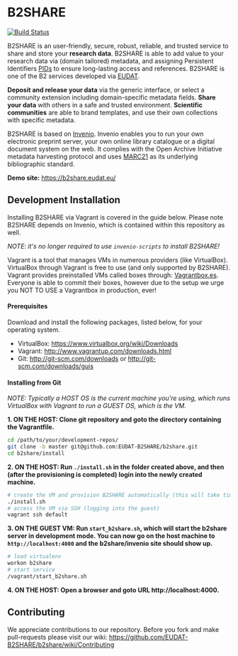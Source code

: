 B2SHARE
=======

[![Build Status](https://travis-ci.org/EUDAT-B2SHARE/b2share.svg?branch=master)](https://travis-ci.org/EUDAT-B2SHARE/b2share)

B2SHARE is an user-friendly, secure, robust, reliable, and trusted service to share and store your **research data**. B2SHARE is able to add value to your research data via (domain tailored) metadata, and assigning Persistent Identifiers [PIDs](http://www.pidconsortium.eu/) to ensure long-lasting access and references. B2SHARE is one of the B2 services developed via [EUDAT](http://www.eudat.eu/).

**Deposit and release your data** via the generic interface, or select a community extension including domain-specific metadata fields. **Share your data** with others in a safe and trusted environment. **Scientific communities** are able to brand templates, and use their own collections with specific metadata.

B2SHARE is based on [Invenio](http://invenio-software.org/). Invenio enables you to run your own electronic preprint server, your own online library catalogue or a digital document system on the web. It complies with the Open Archive Initiative metadata harvesting protocol and uses [MARC21](http://www.loc.gov/marc/) as its underlying bibliographic standard.

**Demo site:** https://b2share.eudat.eu/

## Development Installation

Installing B2SHARE via Vagrant is covered in the guide below. Please note B2SHARE depends on Invenio, which is contained within this repository as well.

*NOTE: it's no longer required to use `invenio-scripts` to install B2SHARE!*

Vagrant is a tool that manages VMs in numerous providers (like VirtualBox). VirtualBox through Vagrant is free to use (and only supported by B2SHARE). Vagrant provides preinstalled VMs called boxes through: [Vagrantbox.es](http://www.vagrantbox.es/). Everyone is able to commit their boxes, however due to the setup we urge you NOT TO USE a Vagrantbox in production, ever!

#### Prerequisites

Download and install the following packages, listed below, for your operating system.

* VirtualBox: https://www.virtualbox.org/wiki/Downloads
* Vagrant: http://www.vagrantup.com/downloads.html
* Git: http://git-scm.com/downloads or http://git-scm.com/downloads/guis

#### Installing from Git

*NOTE: Typically a HOST OS is the current machine you're using, which runs VirtualBox with Vagrant to run a GUEST OS, which is the VM.*

**1. ON THE HOST: Clone git repository and goto the directory containing the Vagrantfile.**

```bash
cd /path/to/your/development-repos/
git clone -b master git@github.com:EUDAT-B2SHARE/b2share.git
cd b2share/install
```

**2. ON THE HOST: Run `./install.sh` in the folder created above, and then (after the provisioning is completed) login into the newly created machine.**

```bash
# create the VM and provision B2SHARE automatically (this will take time)
./install.sh
# access the VM via SSH (logging into the guest)
vagrant ssh default
```

**3. ON THE GUEST VM: Run `start_b2share.sh`, which will start the b2share server in development mode. You can now go on the host machine to `http://localhost:4000` and the b2share/invenio site should show up.**

```bash
# load virtualenv
workon b2share
# start service
/vagrant/start_b2share.sh
```

**4. ON THE HOST: Open a browser and goto URL http://localhost:4000.**

## Contributing

We appreciate contributions to our repository. Before you fork and make pull-requests please visit our wiki: https://github.com/EUDAT-B2SHARE/b2share/wiki/Contributing

